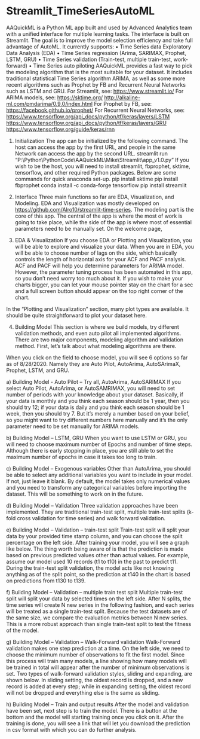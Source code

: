 # Streamlit_TimeSeriesAutoML

AAQuickML is a Python ML app built and used by Advanced Analytics team with a unified interface for multiple learning tasks. The interface is built on Streamlit. The goal is to improve the model selection efficiency and take full advantage of AutoML. It currently supports:
•	Time Series data Exploratory Data Analysis (EDA)
•	Time Series regression (Arima, SARIMAX, Prophet, LSTM, GRU)
•	Time Series validation (Train-test, multiple train-test, work-forward)
•	Time Series auto piloting
AAQuickML provides a fast way to pick the modeling algorithm that is the most suitable for your dataset. It includes traditional statistical Time Series algorithm ARIMA, as well as some more recent algorithms such as Prophet by FB and Recurrent Neural Networks such as LSTM and GRU.
For Streamlit, see:
https://www.streamlit.io/
For ARIMA models, see:
https://sktime.org/
http://alkaline-ml.com/pmdarima/0.9.0/index.html
For Prophet by FB, see:
https://facebook.github.io/prophet/
For Recurrent Neural Networks, see:
https://www.tensorflow.org/api_docs/python/tf/keras/layers/LSTM
https://www.tensorflow.org/api_docs/python/tf/keras/layers/GRU
https://www.tensorflow.org/guide/keras/rnn

1)	Initialization
The app can be initialized by the following command. The host can access the app by the first URL, and people in the same Network can access the app by the second URL.
streamlit run “P:\Python\PythonCode\AAQuickML\Mike\Streamlit\app_v1.0.py”
If you wish to be the host, you will need to install streamlit, fbprophet, sktime, tensorflow, and other required Python packages. Below are some commands for quick anaconda set-up. 
pip install sktime
pip install fbprophet
conda install -c conda-forge tensorflow
pip install streamlit
 

2)	Interface
Three main functions so far are EDA, Visualization, and Modeling. EDA and Visualization was mostly developed on https://github.com/Alro10/streamlit-time-series. The modeling part is the core of this app.
The central of the app is where the most of work is going to take place, while the side of the app is where most of essential parameters need to be manually set.
On the welcome page, 
 
3)	EDA & Visualization
If you choose EDA or Plotting and Visualization, you will be able to explore and visualize your data. When you are in EDA, you will be able to choose number of lags on the side, which basically controls the length of horizontal axis for your ACF and PACF analysis. ACF and PACF will help you determine parameters for ARIMA model. However, the parameter tuning process has been automated in this app, so you don’t need worry too much about it. If you wish to make your charts bigger, you can let your mouse pointer stay on the chart for a sec and a full screen button should appear on the top right corner of the chart.
 
 
 
 
In the “Plotting and Visualization” section, many plot types are available. It should be quite straightforward to plot your dataset here.
 
 

4)	Building Model
This section is where we build models, try different validation methods, and even auto pilot all implemented algorithms. There are two major components, modeling algorithm and validation method. First, let’s talk about what modeling algorithms are there.
 
When you click on the field to choose model, you will see 6 options so far as of 8/28/2020. Namely they are Auto Pilot, AutoArima, AutoSArimaX, Prophet, LSTM, and GRU.
 
a)	Building Model - Auto Pilot – Try all, AutoArima, AutoSARIMAX
If you select Auto Pilot, AutoArima, or AutoSAMRIMAX, you will need to set number of periods with your knowledge about your dataset. Basically, if your data is monthly and you think each season should be 1 year, then you should try 12; if your data is daily and you think each season should be 1 week, then you should try 7. But it’s merely a number based on your belief, so you might want to try different numbers here manually and it’s the only parameter need to be set manually for ARIMA models.
 
b)	Building Model – LSTM, GRU
When you want to use LSTM or GRU, you will need to choose maximum number of Epochs and number of time steps. Although there is early stopping in place, you are still able to set the maximum number of epochs in case it takes too long to train.
 
c)	Building Model – Exogenous variables
Other than AutoArima, you should be able to select any additional variables you want to include in your model. If not, just leave it blank. By default, the model takes only numerical values and you need to transform any categorical variables before importing the dataset. This will be something to work on in the future.
 
d)	Building Model – Validation
Three validation approaches have been implemented. They are traditional train-test split, multiple train-test splits (k-fold cross validation for time series) and walk forward validation.
 
e)	Building Model – Validation – train-test split
Train-test split will split your data by your provided time stamp column, and you can choose the split percentage on the left side. After training your model, you will see a graph like below. The thing worth being aware of is that the prediction is made based on previous predicted values other than actual values. For example, assume our model used 10 records (t1 to t10) in the past to predict t11. During the train-test split validation, the model acts like not knowing anything as of the split point, so the prediction at t140 in the chart is based on predictions from t130 to t139.
 
 
f)	Building Model – Validation – multiple train test split
Multiple train-test split will split your data by selected times on the left side. After N splits, the time series will create N new series in the following fashion, and each series will be treated as a single train-test split. Because the test datasets are of the same size, we compare the evaluation metrics between N new series. This is a more robust approach than single train-test split to test the fitness of the model. 
 
 

g)	Building Model – Validation – Walk-Forward validation
Walk-Forward validation makes one step prediction at a time. On the left side, we need to choose the minimum number of observations to fit the first model. Since this process will train many models, a line showing how many models will be trained in total will appear after the number of minimum observations is set. 
Two types of walk-forward validation styles, sliding and expanding, are shown below. In sliding setting, the oldest record is dropped, and a new record is added at every step; while in expanding setting, the oldest record will not be dropped and everything else is the same as sliding.

 
 
 
h)	Building Model – Train and output results
After the model and validation have been set, next step is to train the model. There is a button at the bottom and the model will starting training once you click on it. After the training is done, you will see a link that will let you download the prediction in csv format with which you can do further analysis.
 
